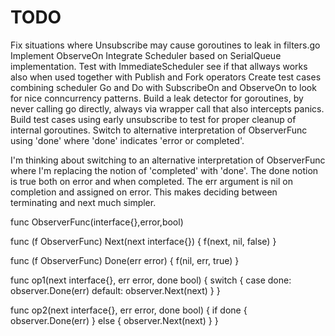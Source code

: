 # TODO
Fix situations where Unsubscribe may cause goroutines to leak in filters.go
Implement ObserveOn
Integrate Scheduler based on SerialQueue implementation.
Test with ImmediateScheduler see if that allways works also when used together with Publish and Fork operators
Create test cases combining scheduler Go and Do with SubscribeOn and ObserveOn to look for nice conncurrency patterns.
Build a leak detector for goroutines, by never calling go directly, always via wrapper call that also intercepts panics.
Build test cases using early unsubscribe to test for proper cleanup of internal goroutines.
Switch to alternative interpretation of ObserverFunc using 'done' where 'done' indicates 'error or completed'.


I'm thinking about switching to an alternative interpretation of ObserverFunc
where I'm replacing the notion of 'completed' with 'done'. The done notion is true
both on error and when completed. The err argument is nil on completion and assigned
on error. This makes deciding between terminating and next much simpler.

func ObserverFunc(interface{},error,bool)

func (f ObserverFunc) Next(next interface{}) {
	f(next, nil, false)
}

func (f ObserverFunc) Done(err error) {
	f(nil, err, true)
}

func op1(next interface{}, err error, done bool)  {
	switch {
	case done:
		observer.Done(err)
	default:
		observer.Next(next)
	}
}

func op2(next interface{}, err error, done bool)  {
	if done {
		observer.Done(err)
	} else {
		observer.Next(next)
	}
}
